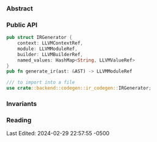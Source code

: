 ### Abstract 

### Public API
```rust
pub struct IRGenerator {
	context: LLVMContextRef,
	module: LLVMModuleRef,
	builder: LLVMBuilderRef,
	named_values: HashMap<String, LLVMValueRef>
}
pub fn generate_ir(ast: &AST) -> LLVMModuleRef

/// to import into a file
use crate::backend::codegen::ir_codegen::IRGenerator;
```

### Invariants


### Reading

Last Edited: 2024-02-29 22:57:55 -0500
